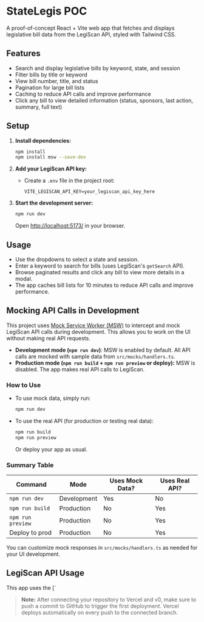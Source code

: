 # StateLegis POC

A proof-of-concept React + Vite web app that fetches and displays legislative bill data from the LegiScan API, styled with Tailwind CSS.

## Features

- Search and display legislative bills by keyword, state, and session
- Filter bills by title or keyword
- View bill number, title, and status
- Pagination for large bill lists
- Caching to reduce API calls and improve performance
- Click any bill to view detailed information (status, sponsors, last action, summary, full text)

## Setup

1. **Install dependencies:**
   ```sh
   npm install
   npm install msw --save-dev
   ```

2. **Add your LegiScan API key:**
   - Create a `.env` file in the project root:
     ```
     VITE_LEGISCAN_API_KEY=your_legiscan_api_key_here
     ```

3. **Start the development server:**
   ```sh
   npm run dev
   ```
   Open [http://localhost:5173/](http://localhost:5173/) in your browser.

## Usage

- Use the dropdowns to select a state and session.
- Enter a keyword to search for bills (uses LegiScan's `getSearch` API).
- Browse paginated results and click any bill to view more details in a modal.
- The app caches bill lists for 10 minutes to reduce API calls and improve performance.

## Mocking API Calls in Development

This project uses [Mock Service Worker (MSW)](https://mswjs.io/) to intercept and mock LegiScan API calls during development. This allows you to work on the UI without making real API requests.

- **Development mode (`npm run dev`)**: MSW is enabled by default. All API calls are mocked with sample data from `src/mocks/handlers.ts`.
- **Production mode (`npm run build` + `npm run preview` or deploy):** MSW is disabled. The app makes real API calls to LegiScan.

### How to Use

- To use mock data, simply run:
  ```sh
  npm run dev
  ```
- To use the real API (for production or testing real data):
  ```sh
  npm run build
  npm run preview
  ```
  Or deploy your app as usual.

### Summary Table

| Command             | Mode         | Uses Mock Data? | Uses Real API? |
|---------------------|--------------|-----------------|---------------|
| `npm run dev`       | Development  | Yes             | No            |
| `npm run build`     | Production   | No              | Yes           |
| `npm run preview`   | Production   | No              | Yes           |
| Deploy to prod      | Production   | No              | Yes           |

You can customize mock responses in `src/mocks/handlers.ts` as needed for your UI development.

## LegiScan API Usage

This app uses the [`

> **Note:** After connecting your repository to Vercel and v0, make sure to push a commit to GitHub to trigger the first deployment. Vercel deploys automatically on every push to the connected branch.